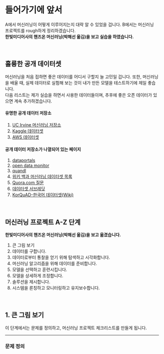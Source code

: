 # 들어가기에 앞서

 A에서 머신러닝이 어떻게 이루어지는지 대략 알 수 있었을 겁니다. B에서는 머신러닝 프로젝트를 rough하게 정리하겠습니다.<br/>
 **한빛미디어사의 핸즈온 머신러닝(박해선 옮김)을 보고 실습을 하였습니다.**
 <br/><br/><br/>
 
 ## 훌륭한 공개 데이터셋
 머신러닝을 처음 접하면 좋은 데이터를 어디서 구할지 늘 고민일 겁니다. 또한, 머신러닝을 배울 때, 실제 데이터로 실험해 보는 것이 내가 만든 모델을 테스트하기에 제일 좋습니다.<br/>
 다음 리스트는 제가 실습을 하면서 사용한 데이터들이며, 추후에 좋은 오픈 데이터가 있으면 계속 추가하겠습니다.
 #### 유명한 공개 데이터 저장소
 1. [UC Irvine 머신러닝 저장소](http://archive.ics.uci.edu/ml)
 2. [Kaggle 데이터셋](http://www.kaggle.com/datasets)
 3. [AWS 데이터셋](http://aws.amazon.com/ko/datasets)
 #### 공개 데이터 저장소가 나열되어 있는 페이지
 1. [dataportals](http://dataportals.org)
 2. [open data monitor](http://opendatamonitor.eu)
 3. [quandl](http://quandl.com)
 4. [위키 백과 머신러닝 데이터셋 목록](https://goo.gl/SKHN2k)
 5. [Quora.com 질문](http://goo.gl/zDR78y)
 6. [데이터셋 서브레딧](http://www.reddit.com/r/datasets)
 7. [KorQuAD-한국어 데이터셋(Wiki)](https://korquad.github.io)
 <br/><br/><br/>
 
 ## 머신러닝 프로젝트 A-Z 단계
 **한빛미디어사의 핸즈온 머신러닝(박해선 옮김)을 보고 옮겼습니다.**
 1. 큰 그림 보기
 2. 데이터를 구합니다.
 3. 데이터로부터 통찰을 얻기 위해 탐색하고 시각화합니다.
 4. 머신러닝 알고리즘을 위해 데이터를 준비합니다.
 5. 모델을 선택하고 훈련시킵니다.
 6. 모델을 상세하게 조정합니다.
 7. 솔루션을 제시합니다.
 8. 시스템을 론칭하고 모니터링하고 유지보수합니다.
<br/><br/><br/>

## 1. 큰 그림 보기
이 단계에서는 문제를 정의하고, 머신러닝 프로젝트 체크리스트를 만들게 됩니다.
<hr/>

### 문제 정의
